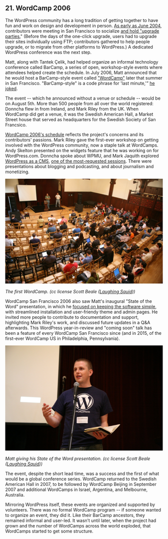 ## 21. WordCamp 2006

The WordPress community has a long tradition of getting together to have fun and work on design and development in person. <a href="https://wordpress.org/news/2004/06/meetup-location/">As early as June 2004</a>, contributors were meeting in San Francisco to socialize <a href="https://wordpress.org/news/2005/02/upgrade-party/">and hold "upgrade parties.</a>" (Before the days of the one-click upgrade, users had to upgrade their sites individually using FTP; contributors gathered to help people upgrade, or to migrate from other platforms to WordPress.) A dedicated WordPress conference was the next step. 

Matt, along with Tantek Çelik, had helped organize an informal technology conference called BarCamp, a series of open, workshop-style events where attendees helped create the schedule. In July 2006, Matt announced that he would host a BarCamp-style event called <a href="http://ma.tt/2006/07/wordcamp/">"WordCamp"</a> later that summer in San Francisco. "BarCamp-style" is a code phrase for 'last minute,'” <a href="http://ma.tt/2006/07/wordcamp/">he joked</a>.

The event -- which he announced without a venue or schedule -- would be on August 5th. More than 500 people from all over the world registered: Donncha flew in from Ireland, and Mark Riley from the UK. When WordCamp did get a venue, it was the Swedish American Hall, a Market Street house that served as headquarters for the Swedish Society of San Francsico.

<a href="http://2006.wordcamp.org/schedule/">WordCamp 2006's schedule</a> reflects the project's concerns and its contributors' passions. Mark Riley gave the first-ever workshop on getting involved with the WordPress community, now a staple talk at WordCamps. Andy Skelton presented on the widgets feature that he was working on for WordPress.com. Donncha spoke about WPMU, and Mark Jaquith explored <a href="http://markjaquith.com/wordcamp/wordpress-versatility/">WordPress as a CMS</a>, <a href="http://markjaquith.wordpress.com/2006/08/30/wordcamp-thoughts-late-to-the-game/">one of the most-requested sessions</a>. There were presentations about blogging and podcasting, and about journalism and monetizing.

<img alt="WordCamp San Francisco 2006" src="../../Resources/images/21/wcsf_2006.jpg" width="800px" />

_The first WordCamp. (cc license Scott Beale ([Laughing Squid](http://laughingsquid.com)))_

WordCamp San Francisco 2006 also saw Matt's inaugural "State of the Word" presentation, in which he <a href="http://dan.hersam.com/2006/08/05/wordcamp-notes/">focused on keeping the software simple</a>, with streamlined installation and user-friendy theme and admin pages. He invited more people to contribute to documentation and support, highlighting Mark Riley's work, and discussed future updates in a Q&amp;A afterwards.  This WordPress year-in-review and "coming soon" talk has been a feature of every WordCamp San Francisco since (and in 2015, of the first-ever WordCamp US in Philadelphia, Pennsylvania).

<img alt="State of the word 2006" src="../../Resources/images/21/wcsf_2006_sotw_matt.jpg" width="800px" />

_Matt giving his State of the Word presentation. (cc license Scott Beale ([Laughing Squid](http://laughingsquid.com)))_

The event, despite the short lead time, was a success and the first of what would be a global conference series. WordCamp returned to the Swedish American Hall in 2007, to be followed by WordCamp Beijing in September 2007 and additional WordCamps in Israel, Argentina, and Melbourne, Australia. 

Mirroring WordPress itself, these events are organized and supported by volunteers. There was no formal WordCamp program -- if someone wanted to organize an event, they did it. Like their BarCamp ancestors, they remained informal and user-led. It wasn’t until later, when the project had grown and the number of WordCamps across the world exploded, that WordCamps started to get some structure.  
